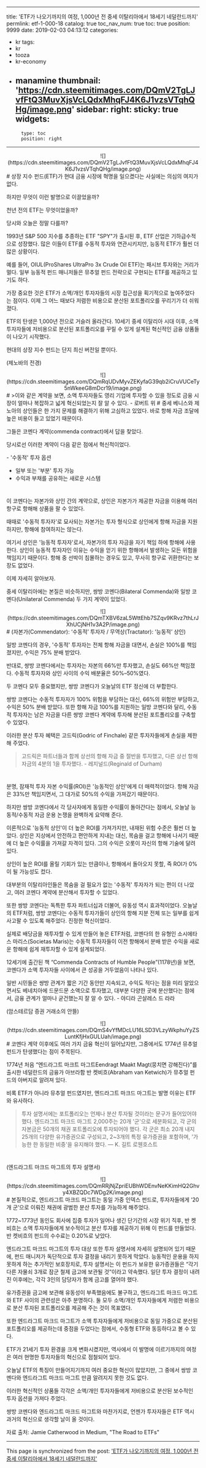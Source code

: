 
---
title: 'ETF가 나오기까지의 여정, 1,000년 전 중세 이탈리아에서 18세기 네덜란드까지'
permlink: etf-1-000-18
catalog: true
toc_nav_num: true
toc: true
position: 9999
date: 2019-02-03 04:13:12
categories:
- kr
tags:
- kr
- tooza
- kr-economy
- manamine
thumbnail: 'https://cdn.steemitimages.com/DQmV2TgLJvfFtQ3MuvXjsVcLQdxMhqFJ4K6J1vzsVTqhQHg/image.png'
sidebar:
    right:
        sticky: true
widgets:
    -
        type: toc
        position: right
---


<center>
![](https://cdn.steemitimages.com/DQmV2TgLJvfFtQ3MuvXjsVcLQdxMhqFJ4K6J1vzsVTqhQHg/image.png)
</center>
#
상장 지수 펀드(ETF)가 현대 금융 시장에 혁명을 일으켰다는 사실에는 의심의 여지가 없다.

​하지만 무엇이 이런 발명으로 이끌었을까?

​천년 전의 ETF는 무엇이었을까?

​당시와 오늘은 정말 다를까?

​1993년 S&P 500 지수를 추종하는 ETF "SPY"가 출시된 후, ETF 산업은 기하급수적으로 성장했다. 많은 이들이 ETF를 수동적 투자와 연관시키지만, 능동적 ETF가 훨씬 더 많은 상황이다.

​예를 들어, OIUL(ProShares UltraPro 3x Crude Oil ETF)는 패시브 투자와는 거리가 멀다. 일부 능동적 펀드 매니저들은 뮤추얼 펀드 전략으로 구현되는 ETF를 제공하고 있기도 하다.

​가장 중요한 것은 ETF가 소액/개인 투자자들의 시장 접근성을 획기적으로 높여주었다는 점이다. 이제 그 어느 때보다 저렴한 비용으로 분산된 포트폴리오를 꾸리기가 더 쉬워졌다.

​ETF의 탄생은 1,000년 전으로 거슬러 올라간다. 10세기 중세 이탈리아 시대 이후, 소액 투자자들에 저비용으로 분산된 포트폴리오를 꾸릴 수 있게 설계된 혁신적인 금융 상품들이 나오기 시작했다.

​현대의 상장 지수 펀드는 단지 최신 버전일 뿐이다.

(제노바의 전경)
<center>
![](https://cdn.steemitimages.com/DQmRqUDvMyvZEKyfaG39qb2iCruVUCeTy5nWkeeG8mDcr19/image.png)
</center>
#
>이와 같은 계약을 보면, 소액 투자자들도 영리 기업에 투자할 수 있을 정도로 금융 시장이 얼마나 복잡하고 넓게 혁신되었는지 잘 알 수 있다. - 로버트 위
#
중세 베니스와 제노아의 상인들은 한 가지 문제를 해결하기 위해 고심하고 있었다. 바로 항해 자금 조달에 높은 비용이 들고 있었기 때문이다.

​그들은 코멘다 계약(commenda contract)에서 답을 찾았다.

​당시로선 이러한 계약이 다음 같은 점에서 혁신적이었다.

​- '수동적' 투자 옵션
- 일부 또는 '부분' 투자 가능
- 수익과 부채를 공유하는 새로운 시스템
#
​이 코멘다는 자본가와 상인 간의 계약으로, 상인은 자본가가 제공한 자금을 이용해 여러 항구로 항해해 상품을 팔 수 있었다.

​때때로 '수동적 투자자'로 묘사되는 자본가는 투자 형식으로 상인에게 항해 자금을 지원하지만, 항해에 참여하지는 않는다.

​여기서 상인은 '능동적 투자자'로서, 자본가의 투자 자금을 자기 책임 하에 항해에 사용한다. 상인이 능동적 투자자인 이유는 수익을 얻기 위한 항해에서 발생하는 모든 위험을 책임지기 때문이다. 항해 중 선박이 침몰하는 경우도 있고, 무사히 항구로 귀환한다는 보장도 없었다.

​이제 자세히 알아보자.

​중세 이탈리아에는 본질은 비슷하지만, 쌍방 코멘다(Bilateral Commenda)와 일방 코멘다(Unilateral Commenda) 두 가지 계약이 있었다.

<center>
![](https://cdn.steemitimages.com/DQmTXBV6zaL5WttEhb7SZqv9KRvz7thLrJXhUCjNH1v3A2P/image.png)
</center>
#
(자본가(Commendator): ‘수동적’ 투자자 / 무역상(Tractator): ‘능동적’ 상인)

​일방 코멘다의 경우, '수동적' 투자자는 전체 항해 자금을 대면서, 손실은 100%를 책임졌지만, 수익은 75% 분배 받았다.

​반대로, 쌍방 코멘다에서는 투자자는 자본의 66%만 투자했고, 손실도 66%만 책임졌다. 수동적 투자자와 상인 사이의 수익 배분율은 50%–50%였다.

​두 코멘다 모두 중요했지만, 쌍방 코멘다가 오늘날의 ETF 정신에 더 부합한다.

​쌍방 코멘다는 수동적 투자자가 100% 위험을 부담하는 대신, 66%의 위험만 부담하고, 수익은 50% 분배 받았다. 또한 항해 자금 100%를 지원하는 일방 코멘다와 달리, 수동적 투자자는 남은 자금을 다른 쌍방 코멘다 계약에 투자해 분산된 포트폴리오를 구축할 수 있었다.

​이러한 분산 투자 혜택은 고드릭(Godric of Finchale) 같은 투자자들에게 손실을 제한해 주었다.

>고드릭은 파트너들과 함께 상선의 항해 자금 중 절반을 투자했고, 다른 상선 항해 자금의 4분의 1을 투자했다. - 레지널드(Reginald of Durham)
#
분명, 잠재적 투자 자본 수익률(ROI)은 '능동적인 상인'에게 더 매력적이었다. 항해 자금은 33%만 책임지면서, 그 대가로 50%의 수익을 가져갔기 때문이다.

​하지만 쌍방 코멘다에서 각 당사자에게 동일한 수익률이 돌아간다는 점에서, 오늘날 능동적/수동적 자금 운용 논쟁을 완벽하게 요약해 준다.

​이론적으로 '능동적 상인'이 더 높은 ROI를 가져가지만, 내재된 위험 수준은 훨씬 더 높았다. 상인은 지상에서 안전하고 편안하게 지내는 대신, 목숨을 걸고 항해에 나서기 때문에 더 높은 수익률을 가져갈 자격이 있다. 그의 수익은 오롯이 자신의 항해 기술에 달려있다.

​상인이 높은 ROI를 올릴 기회가 있는 만큼이나, 항해에서 돌아오지 못할, 즉 ROI가 0%이 될 가능성도 컸다.

​대부분의 이탈리아인들은 목숨을 걸 필요가 없는 '수동적' 투자자가 되는 편이 더 나았고, 여러 코멘다 계약에 분산해서 투자할 수 있었다.

​또한 쌍방 코멘다는 독특한 투자 파트너십과 더불어, 유동성 역시 효과적이었다. 오늘날의 ETF처럼, 쌍방 코멘다는 수동적 투자가들이 상인의 항해 지분 전체 또는 일부를 쉽게 사고팔 수 있도록 해주었다. 진정한 혁신이었다.

​실제로 배당금을 재투자할 수 있게 만들어 놓은 ETF처럼, 코멘다의 한 유형인 소시에타스 마리스(Societas Maris)는 수동적 투자자들이 이전 항해에서 분배 받은 수익을 새로운 항해에 쉽게 재투자할 수 있게 설계되었다.

​12세기에 출간된 책 “Commenda Contracts of Humble People”(1178년)을 보면, 코멘다가 소액 투자자들 사이에서 큰 성공을 거두었음이 나타나 있다.

일반 시민들은 쌍방 관계가 짧은 기간 동안만 지속되고, 수익도 적다는 점을 미리 알았으면서도 베네치아에 드문드문 소액으로 투자했고, 대부분 다양한 곳에 분산했다는 점에서, 금융 관계가 얼마나 굳건했는지 잘 알 수 있다. - 야디라 곤살레스 드 라라

(암스테르담 증권 거래소의 안뜰)
<center>
![](https://cdn.steemitimages.com/DQmS4vYfMDcLU16LSD3VLzyWkphuYyZSLuntKfjHxGULUah/image.png)
</center>
#
코멘다 계약 이후에도 여러 가지 금융 혁신이 일어났지만, 그중에서도 1774년 뮤추얼 펀드가 탄생했다는 점이 주목된다.

​1774년 처음 “엔드라그트 마크트 마그트Eendragt Maakt Magt(뭉치면 강해진다)”를 출시한 네덜란드의 금융가 아브라함 반 켓비흐(Abraham van Ketwich)가 뮤추얼 펀드의 아버지로 알려져 있다.

비록 ETF가 아니라 뮤추얼 펀드였지만, 엔드라그트 마크드 마그트는 발명 이유는 ETF와 유사하다.

>투자 설명서에는 포트폴리오는 언제나 분산 투자될 것이라는 문구가 들어있어야 했다. 엔드라그트 마크드 마그트 2,000주는 20개 '군'으로 세분화되고, 각 군의 자본금은 50개의 채권 포트폴리오에 투자되어야 했다. 각 군은 최소 20개 내지 25개의 다양한 유가증권으로 구성되고, 2~3개의 특정 유가증권을 포함하며, '가능한 한 동일한 비중'을 유지해야 했다. — K. 길트 로웬호스트
#
(엔드라그트 마크드 마그트의 투자 설명서)
<center>
![](https://cdn.steemitimages.com/DQmRRjNjZpriEUBhWDEnvNeKKimHQ2Ghvy4XBZQDc7WDg2K/image.png)
</center>
#
본질적으로, 엔드라그트 마크드 마그트는 동일 가중 인덱스 펀드로, 투자자들에게 ‘20개 군’으로 이뤄진 채권에 광범한 분산 투자를 가능하게 해주었다.

​1772~1773년 동인도 회사에 집중 투자가 일어나 생긴 단기간의 시장 위기 직후, 반 켓비흐는 소액 투자자들에게 보수적이고 분산 투자를 제공하기 위해 이 펀드를 만들었다. 반 켓비흐의 펀드의 수수료는 0.20%로 낮았다.

​엔드라그트 마크드 마그트의 투자 대상 또한 투자 설명서에 자세히 설명되어 있기 때문에, 펀드 매니저가 독단적으로 투자 결정을 내리기 못하게 막았다. 능동적인 운용을 하지 못하게 하는 추가적인 보호장치로, 투자 설명서는 이 펀드가 보유한 유가증권들은 “각기 다른 자물쇠 3개로 잠군 철제 금고에 보관될 것”이라고 약속했다. 일단 투자 결정이 내려진 이후에는, 각각 3인의 담당자가 함께 금고를 열어야 했다.

​유가증권을 금고에 보관해 유동성이 부족했음에도 불구하고, 엔드라그트 마크드 마그트와 ETF 사이의 관련성은 아주 분명하다. 둘 모두 소액/개인 투자자들에게 저렴한 비용으로 분산 투자된 포트폴리오를 제공해 주는 것이 목표였다.

또한 엔드라그트 마크드 마그트가 소액 투자자들에게 저비용으로 동일 가중으로 분산된 포트폴리오를 제공하는데 중점을 두었다는 점에서, 수동형 ETF와 동등하다고 볼 수 있다.

​ETF가 21세기 투자 환경을 크게 변화시켰지만, 역사에서 이 발명에 이르기까지의 여정은 여러 현명한 투자자들의 혁신으로 점철되어 있다.

​오늘날 ETF의 특징이 만들어지기까지 여러 중요한 혁신이 많았지만, 그 중에서 쌍방 코멘다와 엔드라그트 마크드 마그트 만큼 알려지지 못한 것도 없다.

​이러한 혁신적인 상품들 각각은 소액/개인 투자자들에게 저비용으로 분산된 보수적인 투자 옵션을 가져다 주었다.

​쌍방 코멘다와 엔드라그트 마크드 마그트와 마찬가지로, 언젠가 투자자들은 ETF 역시 과거의 혁신으로 생각할 날이 올 것이다.

​자료 출처: Jamie Catherwood in Medium, "The Road to ETFs"

- - -

This page is synchronized from the post: ['ETF가 나오기까지의 여정, 1,000년 전 중세 이탈리아에서 18세기 네덜란드까지'](https://steemit.com/@pius.pius/etf-1-000-18)
